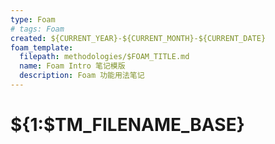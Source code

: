 ```yaml
---
type: Foam
# tags: Foam
created: ${CURRENT_YEAR}-${CURRENT_MONTH}-${CURRENT_DATE}
foam_template:
  filepath: methodologies/$FOAM_TITLE.md
  name: Foam Intro 笔记模版
  description: Foam 功能用法笔记
---
```


# ${1:$TM_FILENAME_BASE}
